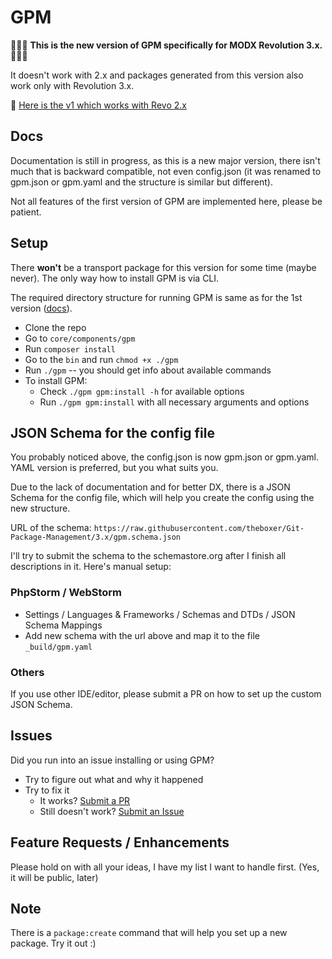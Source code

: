 # GPM

🚨🚨🚨 **This is the new version of GPM specifically for MODX Revolution 3.x.** 🚨🚨🚨

It doesn't work with 2.x and packages generated from this version also work only with Revolution 3.x.

🚨 [Here is the v1 which works with Revo 2.x](https://github.com/theboxer/Git-Package-Management/tree/master)

## Docs
Documentation is still in progress, as this is a new major version, there isn't much that is backward compatible, not even config.json (it was renamed to gpm.json or gpm.yaml and the structure is similar but different).

Not all features of the first version of GPM are implemented here, please be patient.

## Setup
There **won't** be a transport package for this version for some time (maybe never). The only way how to install GPM is via CLI.

The required directory structure for running GPM is same as for the 1st version ([docs](http://theboxer.github.io/Git-Package-Management/directory-structure/)).

- Clone the repo
- Go to `core/components/gpm`
- Run `composer install`
- Go to the `bin` and run `chmod +x ./gpm`
- Run `./gpm` -- you should get info about available commands
- To install GPM: 
  - Check `./gpm gpm:install -h` for available options
  - Run `./gpm gpm:install` with all necessary arguments and options

## JSON Schema for the config file
You probably noticed above, the config.json is now gpm.json or gpm.yaml. YAML version is preferred, but you what suits you.

Due to the lack of documentation and for better DX, there is a JSON Schema for the config file, which will help you create the config using the new structure.

URL of the schema: `https://raw.githubusercontent.com/theboxer/Git-Package-Management/3.x/gpm.schema.json`

I'll try to submit the schema to the schemastore.org after I finish all descriptions in it. Here's manual setup:

### PhpStorm / WebStorm
- Settings / Languages & Frameworks / Schemas and DTDs / JSON Schema Mappings
- Add new schema with the url above and map it to the file `_build/gpm.yaml`

### Others
If you use other IDE/editor, please submit a PR on how to set up the custom JSON Schema.


## Issues

Did you run into an issue installing or using GPM?
- Try to figure out what and why it happened
- Try to fix it
  - It works? [Submit a PR](https://github.com/theboxer/Git-Package-Management/pulls)
  - Still doesn't work? [Submit an Issue](https://github.com/theboxer/Git-Package-Management/issues/new?labels=3.x,bug)  

## Feature Requests / Enhancements
Please hold on with all your ideas, I have my list I want to handle first. (Yes, it will be public, later)

## Note
There is a `package:create` command that will help you set up a new package. Try it out :)
